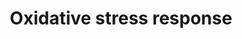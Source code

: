 ---
annotations:
- type: Pathway Ontology
  value: oxidative stress response pathway
authors:
- MaintBot
- Mkutmon
- Eweitz
description: 'Oxidative stress represents an imbalance between the production and
  manifestation of reactive oxygen species and a biological system''s ability to readily
  detoxify the reactive intermediates or to repair the resulting damage. Disturbances
  in the normal redox state of tissues can cause toxic effects through the production
  of peroxides and free radicals that damage all components of the cell, including
  proteins, lipids, and DNA. Some reactive oxidative species can even act as messengers
  through a phenomenon called redox signaling. In humans, oxidative stress is involved
  in many diseases. Examples include Sickle Cell Disease,[1] atherosclerosis, Parkinson''s
  disease, heart failure, myocardial infarction, Alzheimer''s disease, Schizophrenia,
  Bipolar disorder, fragile X syndrome[2] and chronic fatigue syndrome, but short-term
  oxidative stress may also be important in prevention of aging by induction of a
  process named mitohormesis.[3] Reactive oxygen species can be beneficial, as they
  are used by the immune system as a way to attack and kill pathogens. Source: Wikipedia
  ([[wikipedia:Oxidative_stress]])'
last-edited: 2021-05-16
organisms:
- Bos taurus
redirect_from:
- /index.php/Pathway:WP1050
- /instance/WP1050
schema-jsonld:
- '@context': https://schema.org/
  '@id': https://wikipathways.github.io/pathways/WP1050.html
  '@type': Dataset
  creator:
    '@type': Organization
    name: WikiPathways
  description: 'Oxidative stress represents an imbalance between the production and
    manifestation of reactive oxygen species and a biological system''s ability to
    readily detoxify the reactive intermediates or to repair the resulting damage.
    Disturbances in the normal redox state of tissues can cause toxic effects through
    the production of peroxides and free radicals that damage all components of the
    cell, including proteins, lipids, and DNA. Some reactive oxidative species can
    even act as messengers through a phenomenon called redox signaling. In humans,
    oxidative stress is involved in many diseases. Examples include Sickle Cell Disease,[1]
    atherosclerosis, Parkinson''s disease, heart failure, myocardial infarction, Alzheimer''s
    disease, Schizophrenia, Bipolar disorder, fragile X syndrome[2] and chronic fatigue
    syndrome, but short-term oxidative stress may also be important in prevention
    of aging by induction of a process named mitohormesis.[3] Reactive oxygen species
    can be beneficial, as they are used by the immune system as a way to attack and
    kill pathogens. Source: Wikipedia ([[wikipedia:Oxidative_stress]])'
  keywords:
  - ECSOD
  - TXN2
  - MGST1
  - MT1X
  - GSTT1
  - UGT1A6
  - NFE2L2
  - TXNRD2
  - GPX1
  - NFIX
  - MAPK10
  - NFKB1
  - SOD2
  - NQO1
  - SOD1
  - Reactive Oxygen Species
  - CYBA
  - CYP1A1
  - JUNB
  - TXNRD1
  - SP1
  - CAT
  - MAOA
  - MAPK14
  - GSR
  - HMOX1
  - NOX4
  - XDH
  - GPX3
  - FOS
  - GCLC
  license: CC0
  name: Oxidative stress response
seo: CreativeWork
title: Oxidative stress response
wpid: WP1050
---